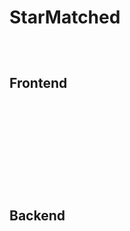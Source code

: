 


# StarMatched #
```  
   
 
```
    
    
    
    
    
## Frontend  ##    
```


    
    
    
    
    
    
    
    
```
## Backend ##
```


  
    
    
    





```
   
